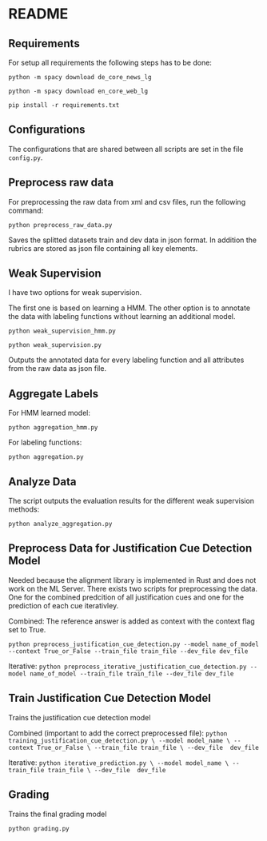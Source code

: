 # README
## Requirements
For setup all requirements the following steps has to be done:

`python -m spacy download de_core_news_lg`

`python -m spacy download en_core_web_lg`

`pip install -r requirements.txt`

## Configurations
The configurations that are shared between all scripts are set in the file `config.py`.

## Preprocess raw data
For preprocessing the raw data from xml and csv files, run the following command:

`python preprocess_raw_data.py`

Saves the splitted datasets train and dev data in json format. 
In addition the rubrics are stored as json file containing
all key elements. 

## Weak Supervision
I have two options for weak supervision. 

The first one is based on learning a HMM. The other option is to annotate the data with labeling functions without learning an additional model.

`python weak_supervision_hmm.py`

`python weak_supervision.py`

Outputs the annotated data for every labeling function and all 
attributes from the raw data as json file.

## Aggregate Labels
For HMM learned model:

`python aggregation_hmm.py`

For labeling functions:

`python aggregation.py`

## Analyze Data
The script outputs the evaluation results for the different weak supervision methods:

`python analyze_aggregation.py`

## Preprocess Data for Justification Cue Detection Model

Needed because the alignment library is implemented in Rust and does not work on the ML Server.
There exists two scripts for preprocessing the data. One for the combined predcition of all justification cues and
one for the prediction of each cue iterativley.

Combined:
The reference answer is added as context with the context flag set to True.

`python preprocess_justification_cue_detection.py --model name_of_model --context True_or_False --train_file train_file --dev_file dev_file`

Iterative:
`python preprocess_iterative_justification_cue_detection.py --model name_of_model --train_file train_file --dev_file dev_file`

## Train Justification Cue Detection Model
Trains the justification cue detection model

Combined (important to add the correct preprocessed file):
`python training_justification_cue_detection.py \
--model model_name \
--context True_or_False \
--train_file train_file \
--dev_file  dev_file`

Iterative:
`python iterative_prediction.py \
--model model_name \
--train_file train_file \
--dev_file  dev_file`

## Grading
Trains the final grading model

`python grading.py`

